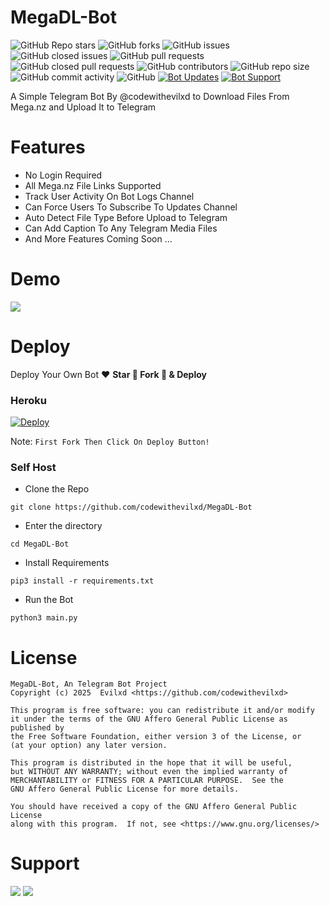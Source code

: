 # MegaDL-Bot
![GitHub Repo stars](https://img.shields.io/github/stars/AsmSafone/MegaDL-Bot?color=blue&style=flat)
![GitHub forks](https://img.shields.io/github/forks/AsmSafone/MegaDL-Bot?color=green&style=flat)
![GitHub issues](https://img.shields.io/github/issues/AsmSafone/MegaDL-Bot)
![GitHub closed issues](https://img.shields.io/github/issues-closed/AsmSafone/MegaDL-Bot)
![GitHub pull requests](https://img.shields.io/github/issues-pr/AsmSafone/MegaDL-Bot)
![GitHub closed pull requests](https://img.shields.io/github/issues-pr-closed/AsmSafone/MegaDL-Bot)
![GitHub contributors](https://img.shields.io/github/contributors/AsmSafone/MegaDL-Bot?style=flat)
![GitHub repo size](https://img.shields.io/github/repo-size/AsmSafone/MegaDL-Bot?color=red)
![GitHub commit activity](https://img.shields.io/github/commit-activity/m/AsmSafone/MegaDL-Bot)
![GitHub](https://img.shields.io/github/license/AsmSafone/MegaDL-Bot)
[![Bot Updates](https://img.shields.io/badge/MegaDL-Bot%20Updates-blue)](https://t.me/AsmSafone)
[![Bot Support](https://img.shields.io/badge/MegaDL-Bot%20Support%20Group-blue)](https://t.me/AsmSupport)

A Simple Telegram Bot By @codewithevilxd to Download Files From Mega.nz and Upload It to Telegram

# Features
- No Login Required
- All Mega.nz File Links Supported
- Track User Activity On Bot Logs Channel
- Can Force Users To Subscribe To Updates Channel
- Auto Detect File Type Before Upload to Telegram
- Can Add Caption To Any Telegram Media Files
- And More Features Coming Soon ...

# Demo 
<a href="https://t.me/"><img src="https://img.shields.io/badge/MegaDL_Bot-2cb6e0?style=for-the-badge&logo=telegram&logoColor=white"></a>

# Deploy
Deploy Your Own Bot ♥️ **Star 🌟 Fork 🍴 & Deploy**

### Heroku
[![Deploy](https://www.herokucdn.com/deploy/button.svg)](https://heroku.com/deploy)

Note: `First Fork Then Click On Deploy Button!`

### Self Host

- Clone the Repo
```
git clone https://github.com/codewithevilxd/MegaDL-Bot
```
- Enter the directory
```
cd MegaDL-Bot
```
- Install Requirements
```
pip3 install -r requirements.txt
```
- Run the Bot
```
python3 main.py
```

# License
```
MegaDL-Bot, An Telegram Bot Project
Copyright (c) 2025  Evilxd <https://github.com/codewithevilxd>

This program is free software: you can redistribute it and/or modify
it under the terms of the GNU Affero General Public License as published by
the Free Software Foundation, either version 3 of the License, or
(at your option) any later version.

This program is distributed in the hope that it will be useful,
but WITHOUT ANY WARRANTY; without even the implied warranty of
MERCHANTABILITY or FITNESS FOR A PARTICULAR PURPOSE.  See the
GNU Affero General Public License for more details.

You should have received a copy of the GNU Affero General Public License
along with this program.  If not, see <https://www.gnu.org/licenses/>
```

# Support 
<a href="https://t.me/codewithevilxd"><img src="https://img.shields.io/badge/Support_Group-2cb6e0?style=for-the-badge&logo=telegram&logoColor=white"></a> <a href="https://t.me/codewithevilxd"><img src="https://img.shields.io/badge/Updates_Channel-2cb6e0?style=for-the-badge&logo=telegram&logoColor=white"></a>


